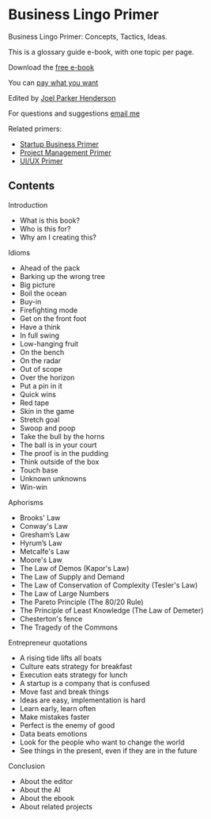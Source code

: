 # Business Lingo Primer

Business Lingo Primer: Concepts, Tactics, Ideas.

This is a glossary guide e-book, with one topic per page. 

Download the [free e-book](business-lingo-primer.pdf)

You can [pay what you want](https://gumroad.com/l/business-lingo-primer)

Edited by [Joel Parker Henderson](https://github.com/joelparkerhenderson>)

For questions and suggestions [email me](mailto:joel@joelparkerhenderson.com)

Related primers:

* [Startup Business Primer](https://github.com/sixarm/startup-business-primer)
* [Project Management Primer](https://github.com/sixarm/project-management-lingo-primer)
* [UI/UX Primer](https://github.com/sixarm/ui-ux-primer)

## Contents

Introduction

  * What is this book?
  * Who is this for?
  * Why am I creating this?

Idioms

  * Ahead of the pack
  * Barking up the wrong tree
  * Big picture
  * Boil the ocean
  * Buy-in
  * Firefighting mode
  * Get on the front foot
  * Have a think
  * In full swing
  * Low-hanging fruit
  * On the bench
  * On the radar
  * Out of scope
  * Over the horizon
  * Put a pin in it
  * Quick wins
  * Red tape
  * Skin in the game
  * Stretch goal
  * Swoop and poop
  * Take the bull by the horns
  * The ball is in your court
  * The proof is in the pudding
  * Think outside of the box
  * Touch base
  * Unknown unknowns
  * Win-win

Aphorisms

  * Brooks' Law
  * Conway's Law
  * Gresham’s Law
  * Hyrum’s Law
  * Metcalfe's Law
  * Moore's Law
  * The Law of Demos (Kapor's Law)
  * The Law of Supply and Demand
  * The Law of Conservation of Complexity (Tesler's Law)
  * The Law of Large Numbers
  * The Pareto Principle (The 80/20 Rule)
  * The Principle of Least Knowledge (The Law of Demeter)
  * Chesterton's fence
  * The Tragedy of the Commons

Entrepreneur quotations

  * A rising tide lifts all boats
  * Culture eats strategy for breakfast
  * Execution eats strategy for lunch
  * A startup is a company that is confused
  * Move fast and break things
  * Ideas are easy, implementation is hard
  * Learn early, learn often
  * Make mistakes faster
  * Perfect is the enemy of good
  * Data beats emotions
  * Look for the people who want to change the world
  * See things in the present, even if they are in the future

Conclusion

  * About the editor
  * About the AI
  * About the ebook
  * About related projects
